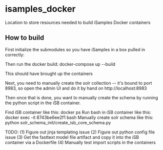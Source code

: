 # isamples_docker
Location to store resources needed to build iSamples Docker containers
## How to build
First initialize the submodules so you have iSamples in a box pulled in correctly:

Then run the docker build: docker-compose up --build 

This should have brought up the containers

Next, you need to manually create the solr collection -- it's bound to port 8983, so open the admin UI and do it by hand on http://localhost:8983

Then once that is done, you want to manually create the schema by running the python script in the iSB container.

Find iSB container like this:
docker ps
Run bash in iSB container like this:
docker exec -it 8743be6ee2f1 bash
Manually create solr schema like this:
python solr_schema_init/create_isb_core_schema.py 

TODO:
(1) Figure out jinja templating issue
(2) Figure out python config file issue
(3) Get the fasttext model file artifact and copy it into the iSB container via a Dockerfile
(4) Manually test import scripts in the containers